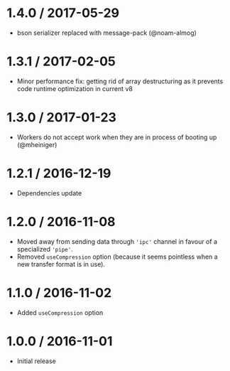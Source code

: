 1.4.0 / 2017-05-29
==================

  * bson serializer replaced with message-pack (@noam-almog)

1.3.1 / 2017-02-05
==================

  * Minor performance fix: getting rid of array destructuring as it prevents code runtime optimization
  in current v8
  
1.3.0 / 2017-01-23
==================

* Workers do not accept work when they are in process of booting up (@mheiniger)
  
1.2.1 / 2016-12-19
==================

 * Dependencies update

1.2.0 / 2016-11-08
==================

  * Moved away from sending data through `'ipc'` channel in favour of a specialized `'pipe'`.
  * Removed <code>useCompression</code> option (because it seems pointless when a new transfer format is in use).

1.1.0 / 2016-11-02
==================

  * Added <code>useCompression</code> option
  
1.0.0 / 2016-11-01
==================

  * Initial release
